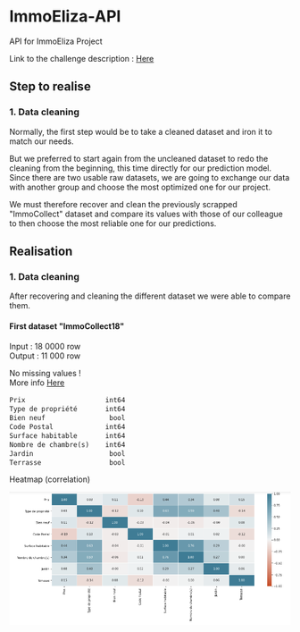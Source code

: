 # ImmoEliza-API

API for ImmoEliza Project

Link to the challenge description :  [Here](https://github.com/becodeorg/CRL-Turing-4.22/blob/master/Projects/4.Prediction_api/README.md)

## Step to realise

### 1. Data cleaning

Normally, the first step would be to take a cleaned dataset and iron it to match our needs.  

But we preferred to start again from the uncleaned dataset to redo the cleaning from the beginning, this time directly for our prediction model.  
Since there are two usable raw datasets, we are going to exchange our data with another group and choose the most optimized one for our project.

We must therefore recover and clean the previously scrapped "ImmoCollect" dataset and compare its values with those of our colleague to then choose the most reliable one for our predictions.

## Realisation

### 1. Data cleaning

After recovering and cleaning the different dataset we were able to compare them.  

#### First dataset "ImmoCollect18"

  
Input : 18 0000 row  
Output : 11 000 row  

No missing values !  
More info [Here](data-cleaning-IC18.ipynb)

```
Prix                    int64
Type de propriété       int64
Bien neuf                bool
Code Postal             int64
Surface habitable       int64
Nombre de chambre(s)    int64
Jardin                   bool
Terrasse                 bool
```

Heatmap (correlation) 

![heatmap](./assets/hm1.png "heatmap du dataset ImmoCollect18")
